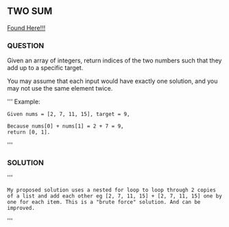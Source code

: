 ## TWO SUM
[Found Here!!!](https://leetcode.com/problems/two-sum/)

### QUESTION

Given an array of integers, return indices of the two numbers such that they add up to a specific target.

You may assume that each input would have exactly one solution, and you may not use the same element twice.

'''
    Example:

    Given nums = [2, 7, 11, 15], target = 9,

    Because nums[0] + nums[1] = 2 + 7 = 9,
    return [0, 1].
    
'''

### SOLUTION

'''

    My proposed solution uses a nested for loop to loop through 2 copies of a list and add each other eg [2, 7, 11, 15] + [2, 7, 11, 15] one by one for each item. This is a "brute force" solution. And can be improved.

'''